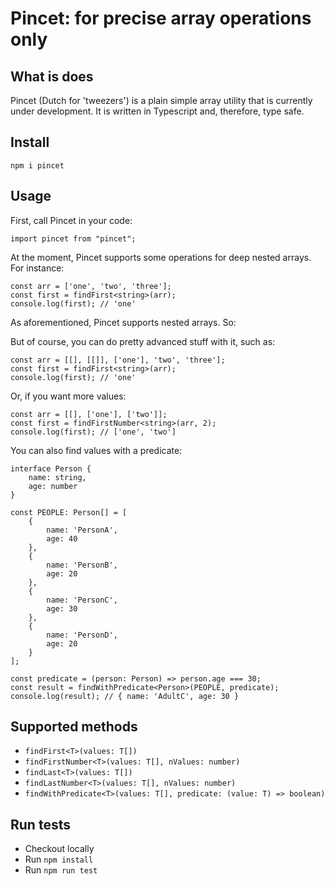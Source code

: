 # Pincet: for precise array operations only

## What is does
Pincet (Dutch for 'tweezers') is a plain simple array utility that is currently under development. It is written in Typescript and, therefore, type safe.

## Install
`npm i pincet`

## Usage
First, call Pincet in your code:
```
import pincet from "pincet";
```


At the moment, Pincet supports some operations for deep nested arrays. For instance: 
```
const arr = ['one', 'two', 'three'];
const first = findFirst<string>(arr);
console.log(first); // 'one'
```

As aforementioned, Pincet supports nested arrays. So:

But of course, you can do pretty advanced stuff with it, such as:
```
const arr = [[], [[]], ['one'], 'two', 'three'];
const first = findFirst<string>(arr);
console.log(first); // 'one'
```

Or, if you want more values:
```
const arr = [[], ['one'], ['two']];
const first = findFirstNumber<string>(arr, 2);
console.log(first); // ['one', 'two']
```

You can also find values with a predicate:
```
interface Person {
    name: string,
    age: number
}

const PEOPLE: Person[] = [
    {
        name: 'PersonA',
        age: 40
    },
    {
        name: 'PersonB',
        age: 20
    },
    {
        name: 'PersonC',
        age: 30
    },
    {
        name: 'PersonD',
        age: 20
    }
];

const predicate = (person: Person) => person.age === 30;
const result = findWithPredicate<Person>(PEOPLE, predicate);
console.log(result); // { name: 'AdultC', age: 30 }
```

## Supported methods
- `findFirst<T>(values: T[])`
- `findFirstNumber<T>(values: T[], nValues: number)`
- `findLast<T>(values: T[])`
- `findLastNumber<T>(values: T[], nValues: number)`
- `findWithPredicate<T>(values: T[], predicate: (value: T) => boolean)`

## Run tests
- Checkout locally
- Run `npm install`
- Run `npm run test`
